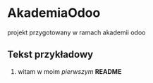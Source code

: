 # AkademiaOdoo
projekt przygotowany w ramach akademii odoo

## Tekst przykładowy

1. witam w moim *pierwszym* **README**
